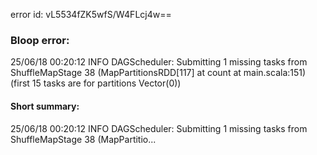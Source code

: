 error id: vL5534fZK5wfS/W4FLcj4w==
### Bloop error:

25/06/18 00:20:12 INFO DAGScheduler: Submitting 1 missing tasks from ShuffleMapStage 38 (MapPartitionsRDD[117] at count at main.scala:151) (first 15 tasks are for partitions Vector(0))
#### Short summary: 

25/06/18 00:20:12 INFO DAGScheduler: Submitting 1 missing tasks from ShuffleMapStage 38 (MapPartitio...